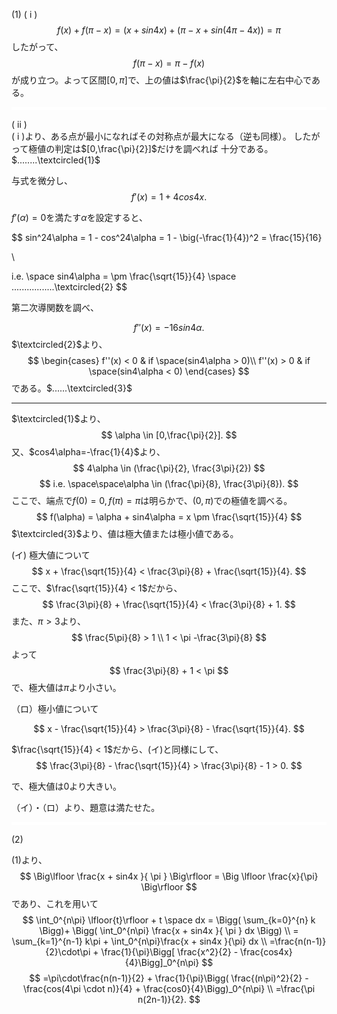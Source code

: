 (1)
( i )
$$
f(x) + f(\pi - x) = (x+sin4x) + (\pi - x + sin(4\pi - 4x)) = \pi
$$
したがって、
$$
f(\pi - x) = \pi - f(x)
$$
が成り立つ。よって区間$[0,\pi]$で、上の値は$\frac{\pi}{2}$を軸に左右中心である。

<hr style="height:5px; background-color:white;">

( ii ) <br>
( i )より、ある点が最小になればその対称点が最大になる（逆も同様）。
したがって極値の判定は$[0,\frac{\pi}{2}]$だけを調べれば
十分である。$........\textcircled{1}$

与式を微分し、
$$
f'(x) = 1+ 4cos4x.
$$

$f'(\alpha)=0$を満たす$\alpha$を設定すると、

$$
sin^24\alpha = 1 - cos^24\alpha = 1 - \big(-\frac{1}{4})^2 = \frac{15}{16}

\\

i.e. \space sin4\alpha = \pm \frac{\sqrt{15}}{4} \space .................\textcircled{2}
$$

第二次導関数を調べ、

$$
f''(x) = -16sin4\alpha.
$$
$\textcircled{2}$より、
$$
\begin{cases}
f''(x) < 0 & if \space(sin4\alpha > 0)\\
f''(x) > 0 & if \space(sin4\alpha < 0)
\end{cases}
$$
である。$......\textcircled{3}$

---

$\textcircled{1}$より、
$$
\alpha \in [0,\frac{\pi}{2}].
$$
又、$cos4\alpha=-\frac{1}{4}$より、
$$
4\alpha \in (\frac{\pi}{2}, \frac{3\pi}{2})
$$
$$
i.e. \space\space\alpha \in (\frac{\pi}{8}, \frac{3\pi}{8}).
$$
ここで、端点で$f(0)=0, f(\pi) = \pi$は明らかで、$(0,\pi)$での極値を調べる。
$$
f(\alpha) = \alpha + sin4\alpha = x \pm \frac{\sqrt{15}}{4}
$$
$\textcircled{3}$より、値は極大値または極小値である。

(イ) 極大値について
$$
x + \frac{\sqrt{15}}{4} < \frac{3\pi}{8} + \frac{\sqrt{15}}{4}.
$$
ここで、$\frac{\sqrt{15}}{4} < 1$だから、
$$
\frac{3\pi}{8} + \frac{\sqrt{15}}{4} < \frac{3\pi}{8} + 1.
$$
また、$\pi>3$より、
$$
\frac{5\pi}{8} > 1
\\
1 < \pi -\frac{3\pi}{8}
$$
よって
$$
\frac{3\pi}{8} + 1 < \pi
$$
で、極大値は$\pi$より小さい。

（ロ）極小値について

$$
x - \frac{\sqrt{15}}{4} > \frac{3\pi}{8} - \frac{\sqrt{15}}{4}.
$$

$\frac{\sqrt{15}}{4} < 1$だから、(イ)と同様にして、
$$
\frac{3\pi}{8} - \frac{\sqrt{15}}{4} > \frac{3\pi}{8} - 1 > 0.
$$

で、極大値は$0$より大きい。

（イ）・（ロ）より、題意は満たせた。



<hr style="height:5px; background-color:white;">

(2)<br>


(1)より、
$$
\Big\lfloor \frac{x + sin4x }{ \pi } \Big\rfloor = \Big \lfloor \frac{x}{\pi} \Big\rfloor
$$
であり、これを用いて
$$
\int_0^{n\pi} \lfloor{t}\rfloor + t \space dx = \Bigg( \sum_{k=0}^{n} k \Bigg)+ \Bigg( \int_0^{n\pi} \frac{x + sin4x }{ \pi } dx \Bigg)
\\
= \sum_{k=1}^{n-1} k\pi + \int_0^{n\pi}\frac{x + sin4x }{\pi} dx
\\
=\frac{n(n-1)}{2}\cdot\pi + \frac{1}{\pi}\Bigg[ \frac{x^2}{2} - \frac{cos4x}{4}\Bigg]_0^{n\pi}
$$
$$
=\pi\cdot\frac{n(n-1)}{2} + \frac{1}{\pi}\Bigg( \frac{(n\pi)^2}{2} - \frac{cos(4\pi \cdot n)}{4} + \frac{cos0}{4}\Bigg)_0^{n\pi}
\\
=\frac{\pi n(2n-1)}{2}.
$$



